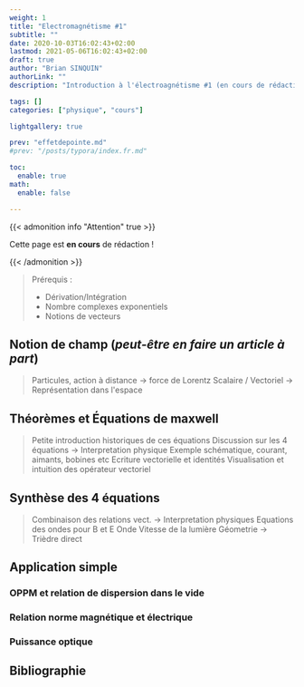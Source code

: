 ```yaml
---
weight: 1
title: "Electromagnétisme #1"
subtitle: ""
date: 2020-10-03T16:02:43+02:00
lastmod: 2021-05-06T16:02:43+02:00
draft: true
author: "Brian SINQUIN"
authorLink: ""
description: "Introduction à l'électroagnétisme #1 (en cours de rédaction)"

tags: []
categories: ["physique", "cours"]

lightgallery: true

prev: "effetdepointe.md"
#prev: "/posts/typora/index.fr.md"

toc:
  enable: true
math:
  enable: false

---
```

{{< admonition info "Attention" true >}}

Cette page est **en cours** de rédaction !


{{< /admonition >}}

<!--more-->

> Prérequis :
> - Dérivation/Intégration
> - Nombre complexes exponentiels
> - Notions de vecteurs

## Notion de champ (*peut-être en faire un article à part*)
> Particules, action à distance -> force de Lorentz
> Scalaire / Vectoriel -> Représentation dans l'espace
## Théorèmes et Équations de maxwell
> Petite introduction historiques de ces équations
> Discussion sur les 4 équations -> Interpretation physique
> Exemple schématique, courant, aimants, bobines etc
> Ecriture vectorielle et identités
> Visualisation et intuition des opérateur vectoriel
## Synthèse des 4 équations
> Combinaison des relations vect. -> Interpretation physiques
> Equations des ondes pour B et E
> Onde
> Vitesse de la lumière
> Géometrie -> Trièdre direct

## Application simple
### OPPM et relation de dispersion dans le vide
### Relation norme magnétique et électrique
### Puissance optique

## Bibliographie